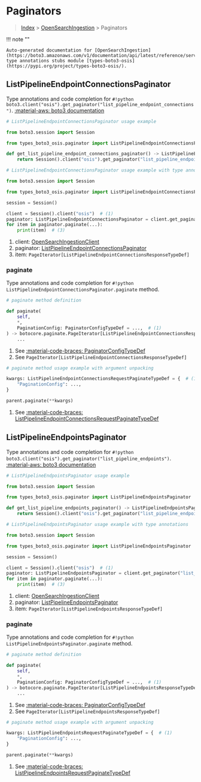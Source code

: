 # Paginators

> [Index](../README.md) > [OpenSearchIngestion](./README.md) > Paginators

!!! note ""

    Auto-generated documentation for [OpenSearchIngestion](https://boto3.amazonaws.com/v1/documentation/api/latest/reference/services/osis.html#opensearchingestion)
    type annotations stubs module [types-boto3-osis](https://pypi.org/project/types-boto3-osis/).

## ListPipelineEndpointConnectionsPaginator

Type annotations and code completion for `#!python boto3.client("osis").get_paginator("list_pipeline_endpoint_connections")`.
[:material-aws: boto3 documentation](https://boto3.amazonaws.com/v1/documentation/api/latest/reference/services/osis/paginator/ListPipelineEndpointConnections.html#OpenSearchIngestion.Paginator.ListPipelineEndpointConnections)

```python
# ListPipelineEndpointConnectionsPaginator usage example

from boto3.session import Session

from types_boto3_osis.paginator import ListPipelineEndpointConnectionsPaginator

def get_list_pipeline_endpoint_connections_paginator() -> ListPipelineEndpointConnectionsPaginator:
    return Session().client("osis").get_paginator("list_pipeline_endpoint_connections")
```

```python
# ListPipelineEndpointConnectionsPaginator usage example with type annotations

from boto3.session import Session

from types_boto3_osis.paginator import ListPipelineEndpointConnectionsPaginator

session = Session()

client = Session().client("osis")  # (1)
paginator: ListPipelineEndpointConnectionsPaginator = client.get_paginator("list_pipeline_endpoint_connections")  # (2)
for item in paginator.paginate(...):
    print(item)  # (3)
```

1. client: [OpenSearchIngestionClient](./client.md)
2. paginator: [ListPipelineEndpointConnectionsPaginator](./paginators.md#listpipelineendpointconnectionspaginator)
3. item: `PageIterator[ListPipelineEndpointConnectionsResponseTypeDef]`


### paginate

Type annotations and code completion for `#!python ListPipelineEndpointConnectionsPaginator.paginate` method.

```python
# paginate method definition

def paginate(
    self,
    *,
    PaginationConfig: PaginatorConfigTypeDef = ...,  # (1)
) -> botocore.paginate.PageIterator[ListPipelineEndpointConnectionsResponseTypeDef]:  # (2)
    ...
```

1. See [:material-code-braces: PaginatorConfigTypeDef](./type_defs.md#paginatorconfigtypedef)
2. See `PageIterator[ListPipelineEndpointConnectionsResponseTypeDef]`


```python
# paginate method usage example with argument unpacking

kwargs: ListPipelineEndpointConnectionsRequestPaginateTypeDef = {  # (1)
    "PaginationConfig": ...,
}

parent.paginate(**kwargs)
```

1. See [:material-code-braces: ListPipelineEndpointConnectionsRequestPaginateTypeDef](./type_defs.md#listpipelineendpointconnectionsrequestpaginatetypedef)
## ListPipelineEndpointsPaginator

Type annotations and code completion for `#!python boto3.client("osis").get_paginator("list_pipeline_endpoints")`.
[:material-aws: boto3 documentation](https://boto3.amazonaws.com/v1/documentation/api/latest/reference/services/osis/paginator/ListPipelineEndpoints.html#OpenSearchIngestion.Paginator.ListPipelineEndpoints)

```python
# ListPipelineEndpointsPaginator usage example

from boto3.session import Session

from types_boto3_osis.paginator import ListPipelineEndpointsPaginator

def get_list_pipeline_endpoints_paginator() -> ListPipelineEndpointsPaginator:
    return Session().client("osis").get_paginator("list_pipeline_endpoints")
```

```python
# ListPipelineEndpointsPaginator usage example with type annotations

from boto3.session import Session

from types_boto3_osis.paginator import ListPipelineEndpointsPaginator

session = Session()

client = Session().client("osis")  # (1)
paginator: ListPipelineEndpointsPaginator = client.get_paginator("list_pipeline_endpoints")  # (2)
for item in paginator.paginate(...):
    print(item)  # (3)
```

1. client: [OpenSearchIngestionClient](./client.md)
2. paginator: [ListPipelineEndpointsPaginator](./paginators.md#listpipelineendpointspaginator)
3. item: `PageIterator[ListPipelineEndpointsResponseTypeDef]`


### paginate

Type annotations and code completion for `#!python ListPipelineEndpointsPaginator.paginate` method.

```python
# paginate method definition

def paginate(
    self,
    *,
    PaginationConfig: PaginatorConfigTypeDef = ...,  # (1)
) -> botocore.paginate.PageIterator[ListPipelineEndpointsResponseTypeDef]:  # (2)
    ...
```

1. See [:material-code-braces: PaginatorConfigTypeDef](./type_defs.md#paginatorconfigtypedef)
2. See `PageIterator[ListPipelineEndpointsResponseTypeDef]`


```python
# paginate method usage example with argument unpacking

kwargs: ListPipelineEndpointsRequestPaginateTypeDef = {  # (1)
    "PaginationConfig": ...,
}

parent.paginate(**kwargs)
```

1. See [:material-code-braces: ListPipelineEndpointsRequestPaginateTypeDef](./type_defs.md#listpipelineendpointsrequestpaginatetypedef)
